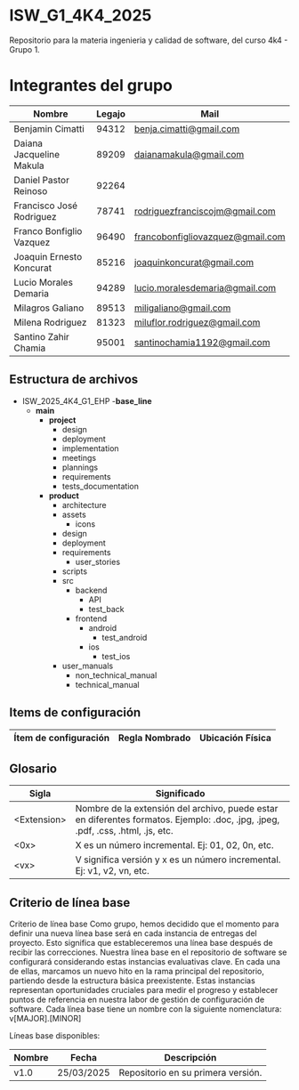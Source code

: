 # ISW_G1_4K4_2025
Repositorio para la materia ingenieria y calidad de software, del curso 4k4 - Grupo 1.

# Integrantes del grupo
| Nombre | Legajo | Mail
| ------------ | ------------ | ------------ | 
| Benjamin Cimatti | 94312 | benja.cimatti@gmail.com |
| Daiana Jacqueline Makula | 89209 | daianamakula@gmail.com |
| Daniel Pastor Reinoso | 92264 |  | 
| Francisco José Rodriguez | 78741 | rodriguezfranciscojm@gmail.com |
| Franco Bonfiglio Vazquez | 96490 | francobonfigliovazquez@gmail.com | 
| Joaquin Ernesto Koncurat | 85216 | joaquinkoncurat@gmail.com |
| Lucio Morales Demaria | 94289 | lucio.moralesdemaria@gmail.com | 
| Milagros Galiano | 89513 | miligaliano@gmail.com |
| Milena Rodriguez | 81323 | miluflor.rodriguez@gmail.com |
| Santino Zahir Chamia | 95001 | santinochamia1192@gmail.com | 

## Estructura de archivos
- ISW_2025_4K4_G1_EHP
  -**base_line**
  - **main**
    - **project**
      - design
      - deployment
      - implementation
      - meetings
      - plannings
      - requirements
      - tests_documentation
    - **product**
      - architecture
      - assets
        - icons
      - design
      - deployment
      - requirements
        - user_stories
      - scripts
      - src
        - backend
          - API
          - test_back
        - frontend
          - android
            - test_android
          - ios
            - test_ios
      - user_manuals
        - non_technical_manual
        - technical_manual
  
  
## Items de configuración
| Ítem de configuración | Regla Nombrado | Ubicación Física
| ------------ | ------------ | ------------ | 



## Glosario
| Sigla| Significado |
| ------------ | ------------ |
| \<Extension\> | Nombre de la extensión del archivo, puede estar en diferentes formatos. Ejemplo: .doc, .jpg, .jpeg, .pdf, .css, .html, .js, etc. |
| \<0x\> | X es un número incremental. Ej: 01, 02, 0n, etc. |
| \<vx\> | V significa versión y x es un número incremental. Ej: v1, v2, vn, etc. |


## Criterio de línea base
Criterio de línea base
Como grupo, hemos decidido que el momento para definir una nueva línea base será en cada instancia de entregas del proyecto. Esto significa que estableceremos una línea base después de recibir las correcciones.
Nuestra línea base en el repositorio de software se configurará considerando estas instancias evaluativas clave. En cada una de ellas, marcamos un nuevo hito en la rama principal del repositorio, partiendo desde la estructura básica preexistente. Estas instancias representan oportunidades cruciales para medir el progreso y establecer puntos de referencia en nuestra labor de gestión de configuración de software.
Cada línea base tiene un nombre con la siguiente nomenclatura:
v[MAJOR].[MINOR]

Líneas base disponibles: 

| Nombre | Fecha | Descripción
| ------------ | ------------ | ------------ | 
| v1.0 | 25/03/2025 | Repositorio en su primera versión. | 




